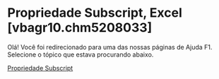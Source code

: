 
# Propriedade Subscript, Excel [vbagr10.chm5208033]

Olá! Você foi redirecionado para uma das nossas páginas de Ajuda F1. Selecione o tópico que estava procurando abaixo.

[Propriedade Subscript](http://msdn.microsoft.com/library/47864964-27f4-8102-d309-9977131aa98a%28Office.15%29.aspx)
